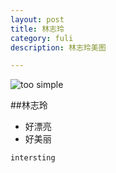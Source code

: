 ```yaml
---
layout: post
title: 林志玲
category: fuli
description: 林志玲美图

---
```


![too simple](http://imglf1.nosdn.127.net/img/TVV4L2F5VDNyNERLb1c3MVhGc3JQRTZld1Nrb2JBZ2tpZDFxUjNJajNsNGtmTTI0T2RlbmVBPT0.jpg?imageView&thumbnail=1680x0&quality=96&stripmeta=0&type=jpg)

##林志玲
- 好漂亮
- 好美丽

`intersting`

